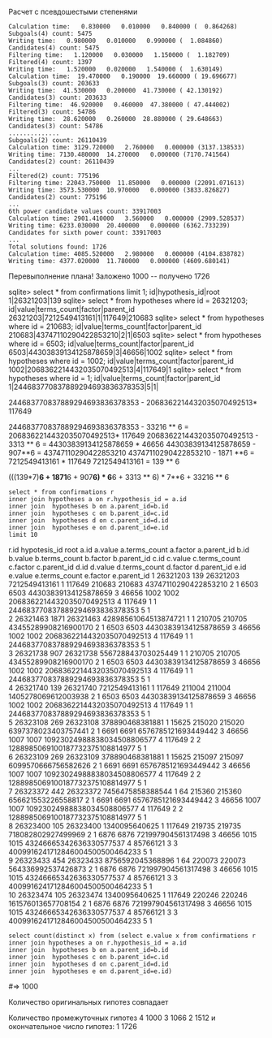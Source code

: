 Расчет с псевдошестыми степенями


```
Calculation time:   0.830000   0.010000   0.840000 (  0.864268)
Subgoals(4) count: 5475
Writing time:   0.980000   0.010000   0.990000 (  1.084860)
Candidates(4) count: 5475
Filtering time:   1.120000   0.030000   1.150000 (  1.182709)
Filtered(4) count: 1397
Writing time:   1.520000   0.020000   1.540000 (  1.630149)
Calculation time:  19.470000   0.190000  19.660000 ( 19.696677)
Subgoals(3) count: 203633
Writing time:  41.530000   0.200000  41.730000 ( 42.130192)
Candidates(3) count: 203633
Filtering time:  46.920000   0.460000  47.380000 ( 47.444002)
Filtered(3) count: 54786
Writing time:  28.620000   0.260000  28.880000 ( 29.648663)
Candidates(3) count: 54786
..............
Subgoals(2) count: 26110439
Calculation time: 3129.720000   2.760000   0.000000 (3137.138533)
Writing time: 7130.480000  14.270000   0.000000 (7170.741564)
Candidates(2) count: 26110439
...
Filtered(2) count: 775196
Filtering time: 22043.750000  11.850000   0.000000 (22091.071613)
Writing time: 3573.530000  10.970000   0.000000 (3833.826827)
Candidates(2) count: 775196
...
6th power candidate values count: 33917003
Calculation time: 2901.410000   3.560000   0.000000 (2909.528537)
Writing time: 6233.030000  20.400000   0.000000 (6362.733239)
Candidates for sixth power count: 33917003
...
Total solutions found: 1726
Calculation time: 4085.520000   2.980000   0.000000 (4104.838782)
Writing time: 4377.020000  11.780000   0.000000 (4609.680141)
```

Перевыполнение плана! Заложено 1000 -- получено 1726


sqlite> select * from confirmations limit 1;
id|hypothesis_id|root
1|26321203|139
sqlite> select * from hypotheses where id = 26321203;
id|value|terms_count|factor|parent_id
26321203|7212549413161|1|117649|210683
sqlite> select * from hypotheses where id = 210683;
id|value|terms_count|factor|parent_id
210683|43747110290422853210|2|1|6503
sqlite> select * from hypotheses where id = 6503;
id|value|terms_count|factor|parent_id
6503|44303839134125878659|3|46656|1002
sqlite> select * from hypotheses where id = 1002;
id|value|terms_count|factor|parent_id
1002|2068362214432035070492513|4|117649|1
sqlite> select * from hypotheses where id = 1;
id|value|terms_count|factor|parent_id
1|244683770837889294693836378353|5|1|

244683770837889294693836378353 - 2068362214432035070492513* 117649

244683770837889294693836378353 - 33216 ** 6 = 2068362214432035070492513* 117649
2068362214432035070492513 - 3313 ** 6 = 44303839134125878659 * 46656
44303839134125878659 - 907**6 = 43747110290422853210
43747110290422853210 - 1871 **6 = 7212549413161 * 117649
7212549413161 = 139 ** 6

(((139*7)**6 +  1871**6  + 907**6) * 6**6 +  3313 ** 6) * 7**6 + 33216 ** 6



```
select * from confirmations r
inner join hypotheses a on r.hypothesis_id = a.id
inner join  hypotheses b on a.parent_id=b.id
inner join  hypotheses c on b.parent_id=c.id
inner join  hypotheses d on c.parent_id=d.id
inner join  hypotheses e on d.parent_id=e.id
limit 10
```
r.id    hypotesis_id    root    a.id    a.value a.terms_count   a.factor    a.parent_id  b.id    b.value b.terms_count   b.factor    b.parent_id    c.id    c.value c.terms_count   c.factor    c.parent_id  d.id    d.value d.terms_count   d.factor    d.parent_id     e.id    e.value e.terms_count   e.factor    e.parent_id
1	26321203	139	26321203	7212549413161	1	117649	210683	210683	43747110290422853210	2	1	6503	6503	44303839134125878659	3	46656	1002	1002	2068362214432035070492513	4	117649	1	1	244683770837889294693836378353	5	1	
2	26321463	1871	26321463	42898561064513874721	1	1	210705	210705	43455289908216900170	2	1	6503	6503	44303839134125878659	3	46656	1002	1002	2068362214432035070492513	4	117649	1	1	244683770837889294693836378353	5	1	
3	26321738	907	26321738	556728843703025449	1	1	210705	210705	43455289908216900170	2	1	6503	6503	44303839134125878659	3	46656	1002	1002	2068362214432035070492513	4	117649	1	1	244683770837889294693836378353	5	1	
4	26321740	139	26321740	7212549413161	1	117649	211004	211004	1405278069612003938	2	1	6503	6503	44303839134125878659	3	46656	1002	1002	2068362214432035070492513	4	117649	1	1	244683770837889294693836378353	5	1	
5	26323108	269	26323108	378890468381881	1	15625	215020	215020	6397378023403757441	2	1	6691	6691	6576785121693449442	3	46656	1007	1007	10923024988838034508806577	4	117649	2	2	1288985069100187732375108814977	5	1	
6	26323109	269	26323109	378890468381881	1	15625	215097	215097	6099570666756582626	2	1	6691	6691	6576785121693449442	3	46656	1007	1007	10923024988838034508806577	4	117649	2	2	1288985069100187732375108814977	5	1	
7	26323372	442	26323372	7456475858388544	1	64	215360	215360	656621553226558817	2	1	6691	6691	6576785121693449442	3	46656	1007	1007	10923024988838034508806577	4	117649	2	2	1288985069100187732375108814977	5	1	
8	26323400	105	26323400	1340095640625	1	117649	219735	219735	718082802927499969	2	1	6876	6876	721997904561317498	3	46656	1015	1015	43246665342636330577537	4	85766121	3	3	4009916241712846004500500464233	5	1	
9	26323433	454	26323433	8756592045368896	1	64	220073	220073	564336992537426873	2	1	6876	6876	721997904561317498	3	46656	1015	1015	43246665342636330577537	4	85766121	3	3	4009916241712846004500500464233	5	1	
10	26323474	105	26323474	1340095640625	1	117649	220246	220246	161576013657708154	2	1	6876	6876	721997904561317498	3	46656	1015	1015	43246665342636330577537	4	85766121	3	3	4009916241712846004500500464233	5	1	


```
select count(distinct x) from (select e.value x from confirmations r
inner join hypotheses a on r.hypothesis_id = a.id
inner join  hypotheses b on a.parent_id=b.id
inner join  hypotheses c on b.parent_id=c.id
inner join  hypotheses d on c.parent_id=d.id
inner join  hypotheses e on d.parent_id=e.id)

```
 #=> 1000
 
 Количество оригинальных гипотез совпадает
 
 Количество промежуточных гипотез
 4 1000
 3 1066
 2 1512
 и окончательное число гипотез:
 1 1726
 